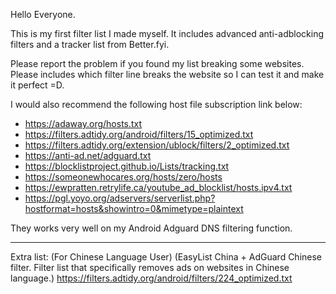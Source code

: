 Hello Everyone.

This is my first filter list I made myself. It includes advanced anti-adblocking filters and a tracker list from Better.fyi.

Please report the problem if you found my list breaking some websites. Please includes which filter line breaks the website so I can test it and make it perfect =D.

I would also recommend the following host file subscription link below:

- https://adaway.org/hosts.txt
- https://filters.adtidy.org/android/filters/15_optimized.txt
- https://filters.adtidy.org/extension/ublock/filters/2_optimized.txt
- https://anti-ad.net/adguard.txt
- https://blocklistproject.github.io/Lists/tracking.txt
- https://someonewhocares.org/hosts/zero/hosts
- https://ewpratten.retrylife.ca/youtube_ad_blocklist/hosts.ipv4.txt
- https://pgl.yoyo.org/adservers/serverlist.php?hostformat=hosts&showintro=0&mimetype=plaintext

They works very well on my Android Adguard DNS filtering function.

-------------------------------------

Extra list: (For Chinese Language User) (EasyList China + AdGuard Chinese filter. Filter list that specifically removes ads on websites in Chinese language.)
https://filters.adtidy.org/android/filters/224_optimized.txt
